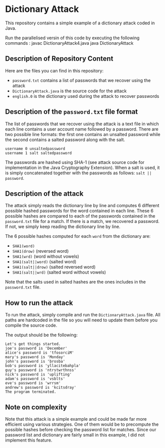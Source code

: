 # Dictionary Attack
This repository contains a simple example of a dictionary attack coded in Java.

Run the parallelised versin of this code by executing the following commands :
javac DictionaryAttack4.java
java DictionaryAttack

## Description of Repository Content

Here are the files you can find in this repository:
* `password.txt` contains a list of passwords that we recover using the attack
* `DictionaryAttack.java` is the source code for the attack
* `english.0` is the dictionary used during the attack to recover passwords

## Description of the `password.txt` file format

The list of passwords that we recover using the attack is a text file in which
each line contains a user account name followed by a password. There are two 
possible line formats: the first one contains an unsalted password while the 
second contains a salted password along with the salt. 

```
username 0 unsaltedpassword
username 1 salt saltedpassword
```

The passwords are hashed using SHA-1 (see attack source code for implementation
in the Java Cryptography Extension). When a salt is used, it is simply concatenated together with the passwords as follows: `salt || password`.

## Description of the attack

The attack simply reads the dictionary line by line and computes 6 different 
possible hashed passwords for the word contained in each line. These 6 possible
hashes are compared to each of the passwords contained in the `password.txt` 
file for a match. If there is a match, we recovered a password. If not, we 
simply keep reading the dictionary line by line. 

The 6 possible hashes computed for each `word` from the dictionary are:
* `SHA1(word)`
* `SHA1(drow)` (reversed word)
* `SHA1(wrd)` (word without vowels)
* `SHA1(salt||word)` (salted word)
* `SHA1(salt||drow)` (salted reversed word)
* `SHA1(salt||wrd)` (salted word without vowels)

Note that the salts used in salted hashes are the ones includes in the 
`password.txt` file.

## How to run the attack

To run the attack, simply compile and run the `DictionaryAttack.java` file.
All paths are hardcoded in the file so you will need to update them before 
you compile the source code. 

The output should be the following:
```
Let's get things started.
joe's password is 'December'
alice's password is 'tfosorciM'
mary's password is 'Monday'
john's password is 'brosba'
bob's password is 'yllacitebahpla'
guy's password is 'ntrstwrthnss'
nick's password is 'uplifting'
adam's password is 'vsblts'
eve's password is 'wrrsm'
andrew's password is 'kcitsdray'
The program terminated.
```

## Note on complexity

Note that this attack is a simple example and could be made far more efficient
using various strategies. One of them would be to precompute the possible 
hashes before checking the password list for matches. Since our password list
and dictionary are fairly small in this example, I did not implement this 
feature.  

